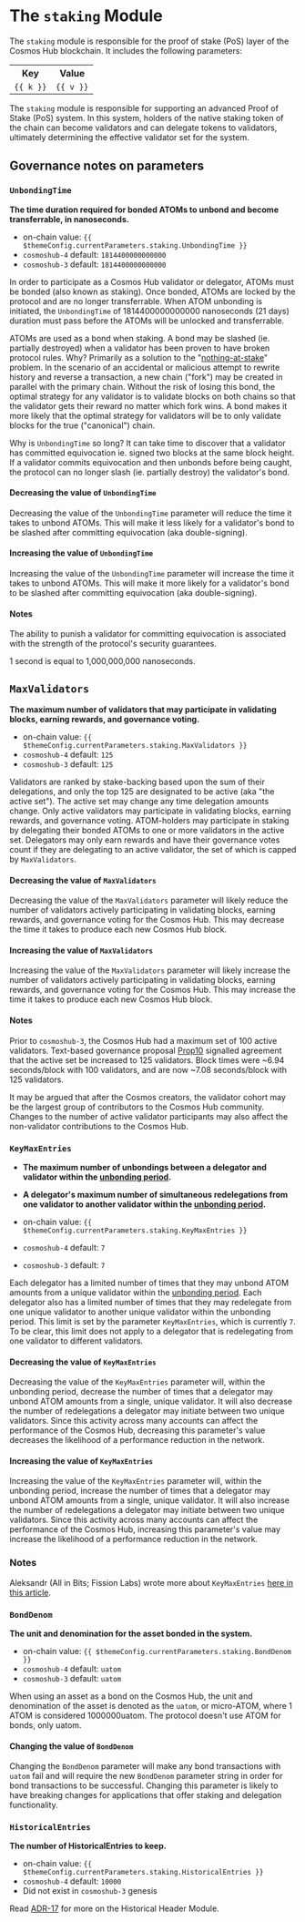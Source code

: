# The `staking` Module
The `staking` module is responsible for the proof of stake (PoS) layer of the Cosmos Hub blockchain. It includes the following parameters:

<table>
    <tr>
        <th>Key</th>
        <th>Value</th>
    </tr>
    <tr v-for="(v,k) in $themeConfig.currentParameters.staking">
        <td><a :href="'#'+k"><code>{{ k }}</code></a></td>
        <td><code>{{ v }}</code></td>
    </tr>
</table>

The `staking` module is responsible for supporting an advanced Proof of Stake (PoS) system. In this system, holders of the native staking token of the chain can become validators and can delegate tokens to validators, ultimately determining the effective validator set for the system.

## Governance notes on parameters

### `UnbondingTime`
**The time duration required for bonded ATOMs to unbond and become transferrable, in nanoseconds.**

* on-chain value: `{{ $themeConfig.currentParameters.staking.UnbondingTime }}`
* `cosmoshub-4` default: `1814400000000000`
* `cosmoshub-3` default: `1814400000000000`

In order to participate as a Cosmos Hub validator or delegator, ATOMs must be bonded (also known as staking). Once bonded, ATOMs are locked by the protocol and are no longer transferrable. When ATOM unbonding is initiated, the `UnbondingTime` of 1814400000000000 nanoseconds (21 days) duration must pass before the ATOMs will be unlocked and transferrable.

ATOMs are used as a bond when staking. A bond may be slashed (ie. partially destroyed) when a validator has been proven to have broken protocol rules. Why? Primarily as a solution to the "[nothing-at-stake](https://medium.com/coinmonks/understanding-proof-of-stake-the-nothing-at-stake-theory-1f0d71bc027)" problem. In the scenario of an accidental or malicious attempt to rewrite history and reverse a transaction, a new chain ("fork") may be created in parallel with the primary chain. Without the risk of losing this bond, the optimal strategy for any validator is to validate blocks on both chains so that the validator gets their reward no matter which fork wins. A bond makes it more likely that the optimal strategy for validators will be to only validate blocks for the true ("canonical") chain.

Why is `UnbondingTime` so long? It can take time to discover that a validator has committed equivocation ie. signed two blocks at the same block height. If a validator commits equivocation and then unbonds before being caught, the protocol can no longer slash (ie. partially destroy) the validator's bond.

#### Decreasing the value of `UnbondingTime`
Decreasing the value of the `UnbondingTime` parameter will reduce the time it takes to unbond ATOMs. This will make it less likely for a validator's bond to be slashed after committing equivocation (aka double-signing).

#### Increasing the value of `UnbondingTime`
Increasing the value of the `UnbondingTime` parameter will increase the time it takes to unbond ATOMs. This will make it more likely for a validator's bond to be slashed after committing equivocation (aka double-signing).

#### Notes
The ability to punish a validator for committing equivocation is associated with the strength of the protocol's security guarantees.

1 second is equal to 1,000,000,000 nanoseconds.

## `MaxValidators`
**The maximum number of validators that may participate in validating blocks, earning rewards, and governance voting.**

* on-chain value: `{{ $themeConfig.currentParameters.staking.MaxValidators }}`
* `cosmoshub-4` default: `125`
* `cosmoshub-3` default: `125`

Validators are ranked by stake-backing based upon the sum of their delegations, and only the top 125 are designated to be active (aka "the active set"). The active set may change any time delegation amounts change. Only active validators may participate in validating blocks, earning rewards, and governance voting. ATOM-holders may participate in staking by delegating their bonded ATOMs to one or more validators in the active set. Delegators may only earn rewards and have their governance votes count if they are delegating to an active validator, the set of which is capped by `MaxValidators`.

#### Decreasing the value of `MaxValidators`
Decreasing the value of the `MaxValidators` parameter will likely reduce the number of validators actively participating in validating blocks, earning rewards, and governance voting for the Cosmos Hub. This may decrease the time it takes to produce each new Cosmos Hub block.

#### Increasing the value of `MaxValidators`
Increasing the value of the `MaxValidators` parameter will likely increase the number of validators actively participating in validating blocks, earning rewards, and governance voting for the Cosmos Hub. This may increase the time it takes to produce each new Cosmos Hub block.

#### Notes
Prior to `cosmoshub-3`, the Cosmos Hub had a maximum set of 100 active validators. Text-based governance proposal [Prop10](https://hubble.figment.network/cosmos/chains/cosmoshub-2/governance/proposals/10) signalled agreement that the active set be increased to 125 validators. Block times were ~6.94 seconds/block with 100 validators, and are now ~7.08 seconds/block with 125 validators.

It may be argued that after the Cosmos creators, the validator cohort may be the largest group of contributors to the Cosmos Hub community. Changes to the number of active validator participants may also affect the non-validator contributions to the Cosmos Hub.

### `KeyMaxEntries`
* **The maximum number of unbondings between a delegator and validator within the [unbonding period](#UnbondingTime).**
* **A delegator's maximum number of simultaneous redelegations from one validator to another validator within the [unbonding period](#1-UnbondingTime).**

* on-chain value: `{{ $themeConfig.currentParameters.staking.KeyMaxEntries }}`
* `cosmoshub-4` default: `7`
* `cosmoshub-3` default: `7`

Each delegator has a limited number of times that they may unbond ATOM amounts from a unique validator within the [unbonding period](#1-UnbondingTime). Each delegator also has a limited number of times that they may redelegate from one unique validator to another unique validator within the unbonding period. This limit is set by the parameter `KeyMaxEntries`, which is currently `7`. To be clear, this limit does not apply to a delegator that is redelegating from one validator to different validators.

#### Decreasing the value of `KeyMaxEntries`
Decreasing the value of the `KeyMaxEntries` parameter will, within the unbonding period, decrease the number of times that a delegator may unbond ATOM amounts from a single, unique validator. It will also decrease the number of redelegations a delegator may initiate between two unique validators. Since this activity across many accounts can affect the performance of the Cosmos Hub, decreasing this parameter's value decreases the likelihood of a performance reduction in the network. 

#### Increasing the value of `KeyMaxEntries`
Increasing the value of the `KeyMaxEntries` parameter will, within the unbonding period, increase the number of times that a delegator may unbond ATOM amounts from a single, unique validator. It will also increase the number of redelegations a delegator may initiate between two unique validators. Since this activity across many accounts can affect the performance of the Cosmos Hub, increasing this parameter's value may increase the likelihood of a performance reduction in the network.

### Notes
Aleksandr (All in Bits; Fission Labs) wrote more about `KeyMaxEntries` [here in this article](https://blog.cosmos.network/re-delegations-in-the-cosmos-hub-7d2f5ea59f56).

### `BondDenom`
**The unit and denomination for the asset bonded in the system.**

* on-chain value: `{{ $themeConfig.currentParameters.staking.BondDenom }}`
* `cosmoshub-4` default: `uatom`
* `cosmoshub-3` default: `uatom`

When using an asset as a bond on the Cosmos Hub, the unit and denomination of the asset is denoted as the `uatom`, or micro-ATOM, where 1 ATOM is considered 1000000uatom. The protocol doesn't use ATOM for bonds, only uatom.

#### Changing the value of `BondDenom`
Changing the `BondDenom` parameter will make any bond transactions with `uatom` fail and will require the new `BondDenom` parameter string in order for bond transactions to be successful. Changing this parameter is likely to have breaking changes for applications that offer staking and delegation functionality.

### `HistoricalEntries`
**The number of HistoricalEntries to keep.**

* on-chain value: `{{ $themeConfig.currentParameters.staking.HistoricalEntries }}`
* `cosmoshub-4` default: `10000`
* Did not exist in `cosmoshub-3` genesis

Read [ADR-17](https://github.com/cosmos/cosmos-sdk/blob/master/docs/architecture/adr-017-historical-header-module.md) for more on the Historical Header Module.